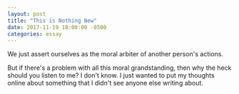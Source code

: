 ```yaml
---
layout: post
title: "This is Nothing New"
date: 2017-11-19 18:00:00 -0500
categories: essay
---
```

We just assert ourselves as the moral arbiter of another person's actions.

But if there's a problem with all this moral grandstanding, then why the heck should you listen to me? I don't know. I just wanted to put my thoughts online about something that I didn't see anyone else writing about.
